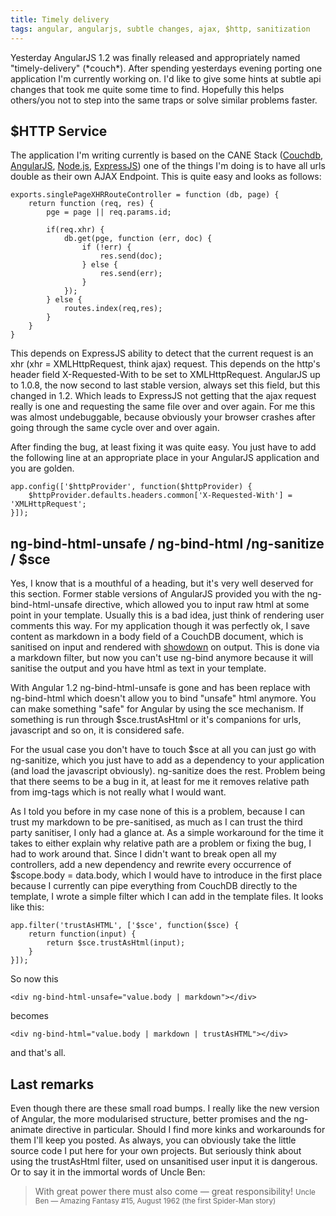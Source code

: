 ```yaml
---
title: Timely delivery
tags: angular, angularjs, subtle changes, ajax, $http, sanitization
---
```


Yesterday AngularJS 1.2 was finally released and appropriately named "timely-delivery" (\*couch\*). After spending yesterdays evening porting one application I'm currently working on. I'd like to give some hints at subtle api changes that took me quite some time to find. Hopefully this helps others/you not to step into the same traps or solve similar problems faster.

<!--more-->

## $HTTP Service

The application I'm writing currently is based on the CANE Stack ([Couchdb](http://couchdb.apache.org), [AngularJS](http://angularjs.org), [Node.js](http://nodejs.org), [ExpressJS](http://expressjs.com)) one of the things I'm doing is to have all urls double as their own AJAX Endpoint. This is quite easy and looks as follows:

~~~ {.javascript}
exports.singlePageXHRRouteController = function (db, page) {
    return function (req, res) {
        pge = page || req.params.id;

        if(req.xhr) {
            db.get(pge, function (err, doc) {
                if (!err) {
                    res.send(doc);
                } else {
                    res.send(err);
                }
            });
        } else {
            routes.index(req,res);
        }
    }
}
~~~

This depends on ExpressJS ability to detect that the current request is an <span class="tt">xhr</span> (xhr = XMLHttpRequest, think ajax) request. This depends on the http's header field <span class="tt">X-Requested-With</span> to be set to <span class="tt">XMLHttpRequest</span>. AngularJS up to 1.0.8, the now second to last stable version, always set this field, but this changed in 1.2. Which leads to ExpressJS not getting that the ajax request really is one and requesting the same file over and over again. For me this was almost undebuggable, because obviously your browser crashes after going through the same cycle over and over again. 


After finding the bug, at least fixing it was quite easy. You just have to add the following line at an appropriate place in your AngularJS application and you are golden.

~~~ {.javascript}
app.config(['$httpProvider', function($httpProvider) {
	$httpProvider.defaults.headers.common['X-Requested-With'] = 'XMLHttpRequest';
}]);
~~~

## ng-bind-html-unsafe / ng-bind-html /ng-sanitize / $sce
Yes, I know that is a mouthful of a heading, but it's very well deserved for this section. Former stable versions of AngularJS provided you with the <span class="tt">ng-bind-html-unsafe</span> directive, which allowed you to input raw html at some point in your template. Usually this is a bad idea, just think of rendering user comments this way. For my application though it was perfectly ok, I save content as markdown in a body field of a CouchDB document, which is sanitised on input and rendered with [showdown](https://github.com/coreyti/showdown) on output. This is done via a markdown filter, but now you can't use <span class="tt">ng-bind</span> anymore because it will sanitise the output and you have html as text in your template. 

With Angular 1.2 ng-bind-html-unsafe is gone and has been replace with ng-bind-html which doesn't allow you to bind "unsafe" html anymore. You can make something "safe" for Angular by using the <span class="tt">sce</span> mechanism. If something is run through <span class="tt">$sce.trustAsHtml</span> or it's companions for urls, javascript and so on, it is considered safe. 

For the usual case you don't have to touch <span class="tt">$sce</span> at all you can just go with <span class="tt">ng-sanitize</span>, which you just have to add as a dependency to your application (and load the javascript obviously). <span class="tt">ng-sanitize</span> does the rest. Problem being that there seems to be a bug in it, at least for me it removes relative path from <span class="tt">img</span>-tags which is not really what I would want.

As I told you before in my case none of this is a problem, because I can trust my markdown to be pre-sanitised, as much as I can trust the third party sanitiser, I only had a glance at. As a simple workaround for the time it takes to either explain why relative path are a problem or fixing the bug, I had to work around that. Since I didn't want to break open all my controllers, add a new dependency and rewrite every occurrence of <span class="tt">$scope.body = data.body</span>, which I would have to introduce in the first place because I currently can pipe everything from CouchDB directly to the template, I wrote a simple filter which I can add in the template files. It looks like this:

~~~{.javascript}
app.filter('trustAsHTML', ['$sce', function($sce) {
    return function(input) {
        return $sce.trustAsHtml(input);
    }
}]);
~~~

So now this

~~~{.html}
<div ng-bind-html-unsafe="value.body | markdown"></div>
~~~~

becomes 

~~~{.html}
<div ng-bind-html="value.body | markdown | trustAsHTML"></div>
~~~

and that's all.

## Last remarks

Even though there are these small road bumps. I really like the new version of Angular, the more modularised structure, better promises and the <span class="tt">ng-animate</span> directive in particular. Should I find more kinks and workarounds for them I'll keep you posted. As always, you can obviously take the little source code I put here for your own projects. But seriously think about using the <span class="tt">trustAsHtml</span> filter, used on unsanitised user input it is dangerous. Or to say it in the immortal words of Uncle Ben:

> With great power there must also come — great responsibility!
> <small>Uncle Ben &mdash; Amazing Fantasy #15, August 1962 (the first Spider-Man story)</small>
